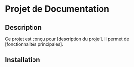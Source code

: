 # Projet de Documentation

## Description
Ce projet est conçu pour [description du projet]. Il permet de [fonctionnalités principales].

## Installation
